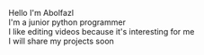 Hello I'm Abolfazl\
I'm a junior python programmer\
I like editing videos because it's interesting for me\
I will share my projects soon